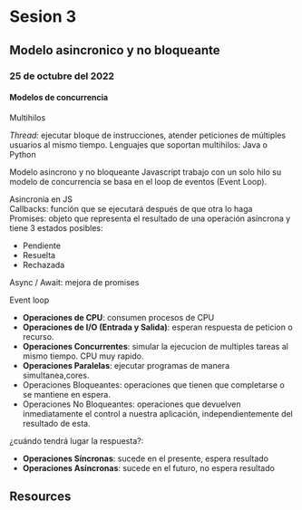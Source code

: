 # Sesion 3

## Modelo asincronico y no bloqueante

### 25 de octubre del 2022

#### Modelos de concurrencia

Multihilos

_Thread:_ ejecutar bloque de instrucciones, atender peticiones de múltiples usuarios al mismo tiempo.
Lenguajes que soportan multihilos: Java o Python

Modelo asincrono y no bloqueante
Javascript trabajo con un solo hilo su modelo de concurrencia se basa en el loop de eventos (Event Loop).

Asincronia en JS  
Callbacks: función que se ejecutará después de que otra lo haga  
Promises: objeto que representa el resultado de una operación asíncrona y tiene 3 estados posibles:
- Pendiente
- Resuelta
- Rechazada  

Async / Await: mejora de promises

Event loop

- **Operaciones de CPU**: consumen procesos de CPU
- **Operaciones de I/O (Entrada y Salida)**: esperan respuesta de peticion o recurso.
- **Operaciones Concurrentes**: simular la ejecucion de multiples tareas al mismo tiempo. CPU muy rapido.
- **Operaciones Paralelas**: ejecutar programas de manera simultanea,cores.
- Operaciones Bloqueantes: operaciones que tienen que completarse o se mantiene en espera.
- Operaciones No Bloqueantes: operaciones que devuelven inmediatamente el control a nuestra aplicación, independientemente del resultado de esta.

¿cuándo tendrá lugar la respuesta?:

- **Operaciones Síncronas**: sucede en el presente, espera resultado
- **Operaciones Asíncronas**: sucede en el futuro, no espera resultado

## Resources
